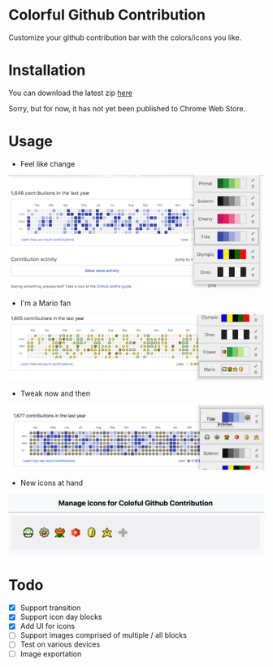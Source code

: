 # Colorful Github Contribution
Customize your github contribution bar with the colors/icons you like.

# Installation

You can download the latest zip [here](/releases/download/v0.2.1/colorful-github-contribution.zip)

Sorry, but for now, it has not yet been published to Chrome Web Store.

# Usage

* Feel like change

![screenshot](.github/screenshot.png)

* I'm a Mario fan

![screenshot](.github/screenshot-icon.png)

* Tweak now and then

![screenshot](.github/screenshot-customization.png)

* New icons at hand

![screenshot](.github/screenshot-gallery.png)

# Todo
- [x] Support transition
- [x] Support icon day blocks
- [x] Add UI for icons
- [ ] Support images comprised of multiple / all blocks
- [ ] Test on various devices
- [ ] Image exportation
